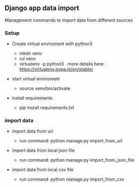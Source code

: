 ## Django app data import
Management commands to import data from different sources

### Setup
- Create virtual enviroment with python3
    - mkdir venv
    - cd venv
    - virtualenv -p python3 .
    more details here: https://virtualenv.pypa.io/en/stable/

- start virtual enviroment
    - source venv/bin/activate
- install requirements
    - pip install requirements.txt

### import data
- import data from url
    - run command: python manage.py import_from_url

- import data from local json file
    - run command: python manage.py import_from_json_file
    
- import data from local csv file
    - run command: python manage.py import_from_csv